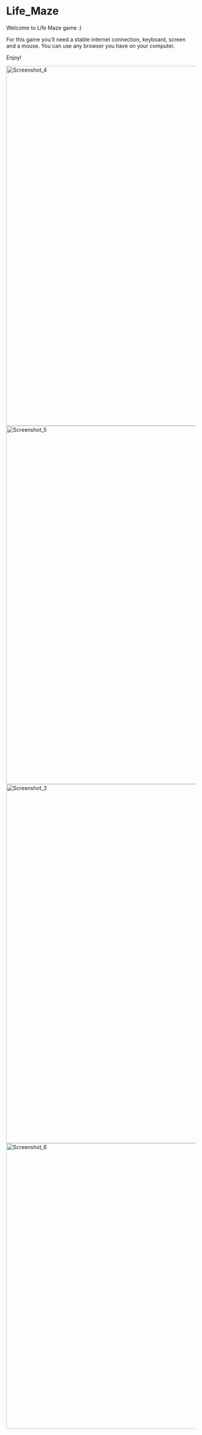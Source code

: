 # Life_Maze
Welcome to Life Maze game :)

For this game you'll need a stable internet connection, keyboard, screen and a mouse.
You can use any browser you have on your computer.

Enjoy!

<img width="956" alt="Screenshot_4" src="https://user-images.githubusercontent.com/94786296/172272113-1a49fb4e-10fe-487c-805b-6b5f553acc58.png">

<img width="952" alt="Screenshot_5" src="https://user-images.githubusercontent.com/94786296/172272236-f4884fd0-2f2f-4811-826a-2a1c71040690.png">

<img width="954" alt="Screenshot_3" src="https://user-images.githubusercontent.com/94786296/172272016-22b40932-1177-4d3b-9092-5299e7573fda.png">

<img width="759" alt="Screenshot_6" src="https://user-images.githubusercontent.com/94786296/172272437-834316a4-6127-4a1d-a648-45b93bf505f3.png">

